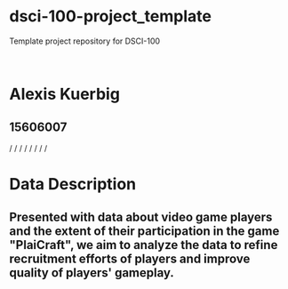 # dsci-100-project_template
Template project repository for DSCI-100

&nbsp;

# Alexis Kuerbig
## 15606007
/
/
/
/
/
/
/
/




# Data Description

## Presented with data about video game players and the extent of their participation in the game "PlaiCraft", we aim to analyze the data to refine recruitment efforts of players and improve quality of players' gameplay.